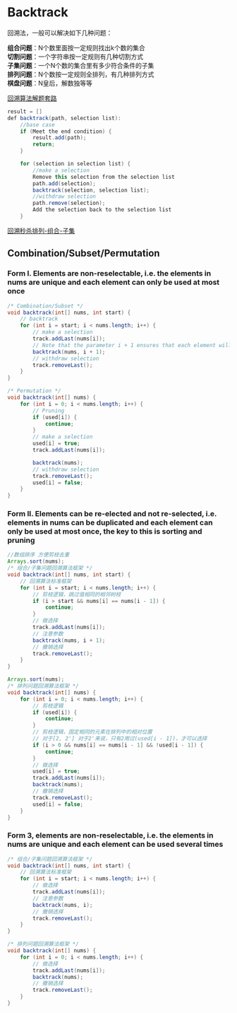 # Backtrack

回溯法，一般可以解决如下几种问题：

**组合问题**：N个数里面按一定规则找出k个数的集合   
**切割问题**：一个字符串按一定规则有几种切割方式  
**子集问题**：一个N个数的集合里有多少符合条件的子集  
**排列问题**：N个数按一定规则全排列，有几种排列方式  
**棋盘问题**：N皇后，解数独等等  


[回溯算法解题套路](https://labuladong.github.io/algo/1/8/)
```Java
result = []
def backtrack(path, selection list):
    //base case
    if (Meet the end condition) {
        result.add(path);
        return;
    }

    for (selection in selection list) {
        //make a selection
        Remove this selection from the selection list
        path.add(selection);
        backtrack(selection, selection list);
        //withdraw selection
        path.remove(selection);
        Add the selection back to the selection list
    }
  ```
[回溯秒杀排列-组合-子集](https://labuladong.github.io/algo/1/9/)
## Combination/Subset/Permutation
### Form I. Elements are non-reselectable, i.e. the elements in nums are unique and each element can only be used at most once
```Java
/* Combination/Subset */
void backtrack(int[] nums, int start) {
    // backtrack
    for (int i = start; i < nums.length; i++) {
        // make a selection
        track.addLast(nums[i]);
        // Note that the parameter i + 1 ensures that each element will only be used once
        backtrack(nums, i + 1);
        // withdraw selection
        track.removeLast();
    }
}

/* Permutation */
void backtrack(int[] nums) {
    for (int i = 0; i < nums.length; i++) {
        // Pruning
        if (used[i]) {
            continue;
        }
        // make a selection
        used[i] = true;
        track.addLast(nums[i]);

        backtrack(nums);
        // withdraw selection
        track.removeLast();
        used[i] = false;
    }
}
```

### Form II. Elements can be re-elected and not re-selected, i.e. elements in nums can be duplicated and each element can only be used at most once, the key to this is sorting and pruning

```Java
//数组排序 方便剪枝去重
Arrays.sort(nums);
/* 组合/子集问题回溯算法框架 */
void backtrack(int[] nums, int start) {
    // 回溯算法标准框架
    for (int i = start; i < nums.length; i++) {
        // 剪枝逻辑，跳过值相同的相邻树枝
        if (i > start && nums[i] == nums[i - 1]) {
            continue;
        }
        // 做选择
        track.addLast(nums[i]);
        // 注意参数
        backtrack(nums, i + 1);
        // 撤销选择
        track.removeLast();
    }
}

Arrays.sort(nums);
/* 排列问题回溯算法框架 */
void backtrack(int[] nums) {
    for (int i = 0; i < nums.length; i++) {
        // 剪枝逻辑
        if (used[i]) {
            continue;
        }
        // 剪枝逻辑，固定相同的元素在排列中的相对位置
        // 对于[2, 2'] 对于2'来说，只有2用过(used[i - 1])，才可以选择
        if (i > 0 && nums[i] == nums[i - 1] && !used[i - 1]) {
            continue;
        }
        // 做选择
        used[i] = true;
        track.addLast(nums[i]);
        backtrack(nums);
        // 撤销选择
        track.removeLast();
        used[i] = false;
    }
}
```


### Form 3, elements are non-reselectable, i.e. the elements in nums are unique and each element can be used several times
```Java
/* 组合/子集问题回溯算法框架 */
void backtrack(int[] nums, int start) {
    // 回溯算法标准框架
    for (int i = start; i < nums.length; i++) {
        // 做选择
        track.addLast(nums[i]);
        // 注意参数
        backtrack(nums, i);
        // 撤销选择
        track.removeLast();
    }
}

/* 排列问题回溯算法框架 */
void backtrack(int[] nums) {
    for (int i = 0; i < nums.length; i++) {
        // 做选择
        track.addLast(nums[i]);
        backtrack(nums);
        // 撤销选择
        track.removeLast();
    }
}
```
